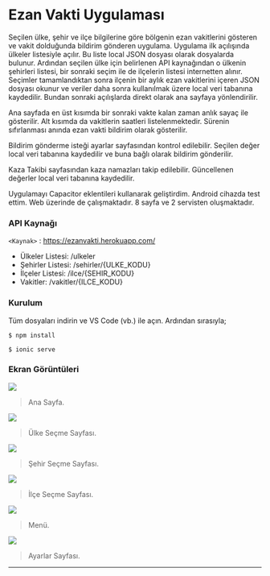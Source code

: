 # Ezan Vakti Uygulaması

Seçilen ülke, şehir ve ilçe bilgilerine göre bölgenin ezan vakitlerini gösteren ve vakit dolduğunda bildirim gönderen uygulama. Uygulama ilk açılışında ülkeler listesiyle açılır. Bu liste local JSON dosyası olarak dosyalarda bulunur. Ardından seçilen ülke için belirlenen API kaynağından o ülkenin şehirleri listesi, bir sonraki seçim ile de ilçelerin listesi internetten alınır. Seçimler tamamlandıktan sonra ilçenin bir aylık ezan vakitlerini içeren JSON dosyası okunur ve veriler daha sonra kullanılmak üzere local veri tabanına kaydedilir. Bundan sonraki açılışlarda direkt olarak ana sayfaya yönlendirilir.

Ana sayfada en üst kısımda bir sonraki vakte kalan zaman anlık sayaç ile gösterilir. Alt kısımda da vakitlerin saatleri listelenmektedir. Sürenin sıfırlanması anında ezan vakti bildirim olarak gösterilir.

Bildirim gönderme isteği ayarlar sayfasından kontrol edilebilir. Seçilen değer local veri tabanına kaydedilir ve buna bağlı olarak bildirim gönderilir.

Kaza Takibi sayfasından kaza namazları takip edilebilir. Güncellenen değerler local veri tabanına kaydedilir.

Uygulamayı Capacitor eklentileri kullanarak geliştirdim. Android cihazda test ettim. Web üzerinde de çalışmaktadır. 8 sayfa ve 2 servisten oluşmaktadır.

### API Kaynağı

`<Kaynak>` : <https://ezanvakti.herokuapp.com/>

* Ülkeler Listesi: /ulkeler
* Şehirler Listesi: /sehirler/{ULKE_KODU}
* İlçeler Listesi: /ilce/{SEHIR_KODU}
* Vakitler: /vakitler/{ILCE_KODU}

### Kurulum

Tüm dosyaları indirin ve VS Code (vb.) ile açın. Ardından sırasıyla;

`$ npm install`

`$ ionic serve`

### Ekran Görüntüleri

![](https://raw.githubusercontent.com/alibknc/MP-ionicApp/master/screenshoots/1.png)

> Ana Sayfa.

![](https://raw.githubusercontent.com/alibknc/MP-ionicApp/master/screenshoots/2.png)

> Ülke Seçme Sayfası.

![](https://raw.githubusercontent.com/alibknc/MP-ionicApp/master/screenshoots/3.png)

> Şehir Seçme Sayfası.

![](https://raw.githubusercontent.com/alibknc/MP-ionicApp/master/screenshoots/4.png)

> İlçe Seçme Sayfası.

![](https://raw.githubusercontent.com/alibknc/MP-ionicApp/master/screenshoots/5.png)

> Menü.

![](https://raw.githubusercontent.com/alibknc/MP-ionicApp/master/screenshoots/6.png)

> Ayarlar Sayfası.

----
